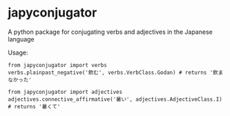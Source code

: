 # japyconjugator
A python package for conjugating verbs and adjectives in the Japanese language

Usage:
```python3
from japyconjugator import verbs
verbs.plainpast_negative('飲む', verbs.VerbClass.Godan) # returns '飲まなかった'

from japyconjugator import adjectives
adjectives.connective_affirmative('暑い', adjectives.AdjectiveClass.I) # returns '暑くて'
```
